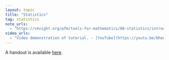 ```yaml
---
layout: topic
title: "Statistics"
tag: statistics
note_urls:
  - "https://vknight.org/pfm/tools-for-mathematics/08-statistics/introduction/main.html"
video_urls:
  - "Video demonstration of tutorial. - [YouTube](https://youtu.be/bheeUG6iwjA)"
---
```


A handout is available [here]({{site.baseurl}}/assets/handouts/spring/08-statistics/main.pdf).
